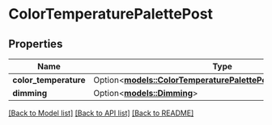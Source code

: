 # ColorTemperaturePalettePost

## Properties

Name | Type | Description | Notes
------------ | ------------- | ------------- | -------------
**color_temperature** | Option<[**models::ColorTemperaturePalettePostColorTemperature**](ColorTemperaturePalettePost_color_temperature.md)> |  | [optional]
**dimming** | Option<[**models::Dimming**](Dimming.md)> |  | [optional]

[[Back to Model list]](../README.md#documentation-for-models) [[Back to API list]](../README.md#documentation-for-api-endpoints) [[Back to README]](../README.md)


